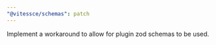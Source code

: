 ```yaml
---
"@vitessce/schemas": patch
---
```


Implement a workaround to allow for plugin zod schemas to be used.
